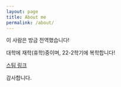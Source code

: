 ```yaml
---
layout: page
title: About me
permalink: /about/
---
```


이 사람은 방금 전역했습니다!

대학에 재학(휴학)중이며, 22-2학기에 복학합니다!

[스팀 링크](https://steamcommunity.com/id/dbrua2000/)

감사합니다.